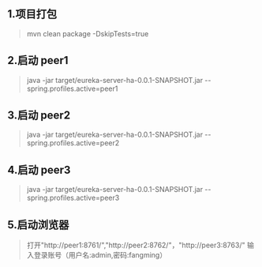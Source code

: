 ## 1.项目打包
> mvn clean package -DskipTests=true
## 2.启动 peer1
> java -jar target/eureka-server-ha-0.0.1-SNAPSHOT.jar  --spring.profiles.active=peer1
## 3.启动 peer2
> java -jar target/eureka-server-ha-0.0.1-SNAPSHOT.jar  --spring.profiles.active=peer2
## 4.启动 peer3
> java -jar target/eureka-server-ha-0.0.1-SNAPSHOT.jar  --spring.profiles.active=peer3
## 5.启动浏览器 
> 打开"http://peer1:8761/","http://peer2:8762/"，"http://peer3:8763/"
> 输入登录账号（用户名:admin,密码:fangming）

